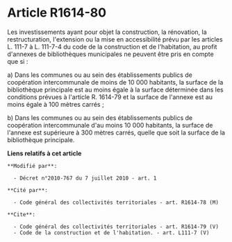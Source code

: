 # Article R1614-80

Les investissements ayant pour objet la construction, la rénovation, la restructuration, l'extension ou la mise en
accessibilité prévu par les articles L. 111-7 à L. 111-7-4 du code de la construction et de l'habitation, au profit d'annexes
de bibliothèques municipales ne peuvent être pris en compte que si : 

a) Dans les communes ou au sein des établissements publics de coopération intercommunale de moins de 10 000 habitants, la
surface de la bibliothèque principale est au moins égale à la surface déterminée dans les conditions prévues à l'article R.
1614-79 et la surface de l'annexe est au moins égale à 100 mètres carrés ; 

b) Dans les communes ou au sein des établissements publics de coopération intercommunale d'au moins 10 000 habitants, la
surface de l'annexe est supérieure à 300 mètres carrés, quelle que soit la surface de la bibliothèque principale.

**Liens relatifs à cet article**

	**Modifié par**:

	  - Décret n°2010-767 du 7 juillet 2010 - art. 1

	**Cité par**:

	  - Code général des collectivités territoriales - art. R1614-78 (M)

	**Cite**:

	  - Code général des collectivités territoriales - art. R1614-79 (V)
	  - Code de la construction et de l'habitation. - art. L111-7 (V)
